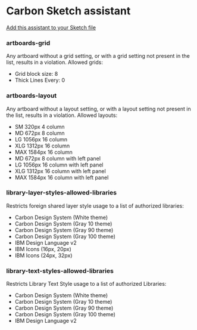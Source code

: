 # Carbon Sketch assistant
[Add this assistant to your Sketch file](sketch://add-assistant?url=https://mariuszmickiewicz.github.io/carbon-sketch-assistants/public/carbon-design-system.tgz)


### artboards-grid
Any artboard without a grid setting, or with a grid setting not present in the list, results in a violation.
Allowed grids: 
* Grid block size: 8
* Thick Lines Every: 0  

### artboards-layout
Any artboard without a layout setting, or with a layout setting not present in the list, results in a violation.
Allowed layouts: 
* SM 320px 4 column
* MD 672px 8 column
* LG 1056px 16 column
* XLG 1312px 16 column
* MAX 1584px 16 column
* MD 672px 8 column with left panel
* LG 1056px 16 column with left panel
* XLG 1312px 16 column with left panel
* MAX 1584px 16 column with left panel

### library-layer-styles-allowed-libraries
Restricts foreign shared layer style usage to a list of authorized libraries:
* Carbon Design System (White theme)
* Carbon Design System (Gray 10 theme)
* Carbon Design System (Gray 90 theme)
* Carbon Design System (Gray 100 theme)
* IBM Design Language v2
* IBM Icons (16px, 20px)
* IBM Icons (24px, 32px)

### library-text-styles-allowed-libraries
Restricts Library Text Style usage to a list of authorized Libraries:
* Carbon Design System (White theme)
* Carbon Design System (Gray 10 theme)
* Carbon Design System (Gray 90 theme)
* Carbon Design System (Gray 100 theme)
* IBM Design Language v2
